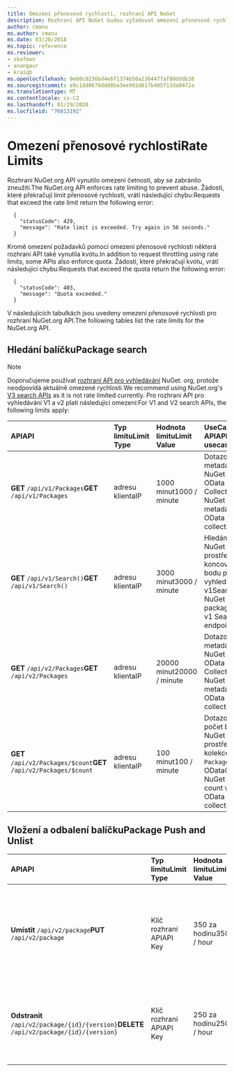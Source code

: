```yaml
---
title: Omezení přenosové rychlosti, rozhraní API NuGet
description: Rozhraní API NuGet budou vyžadovat omezení přenosové rychlosti, aby se zabránilo zneužití.
author: cmanu
ms.author: cmanu
ms.date: 03/20/2018
ms.topic: reference
ms.reviewer:
- skofman
- anangaur
- kraigb
ms.openlocfilehash: 9e60c0236bd4e6f1374b50a236447faf80dddb38
ms.sourcegitcommit: e9c1dd0679ddd8ba3ee992d817b405f13da0472a
ms.translationtype: MT
ms.contentlocale: cs-CZ
ms.lasthandoff: 01/29/2020
ms.locfileid: "76813192"
---
```

# <a name="rate-limits"></a><span data-ttu-id="65225-103">Omezení přenosové rychlosti</span><span class="sxs-lookup"><span data-stu-id="65225-103">Rate Limits</span></span>

<span data-ttu-id="65225-104">Rozhraní NuGet.org API vynutilo omezení četnosti, aby se zabránilo zneužití.</span><span class="sxs-lookup"><span data-stu-id="65225-104">The NuGet.org API enforces rate limiting to prevent abuse.</span></span> <span data-ttu-id="65225-105">Žádosti, které překračují limit přenosové rychlosti, vrátí následující chybu:</span><span class="sxs-lookup"><span data-stu-id="65225-105">Requests that exceed the rate limit return the following error:</span></span> 

  ~~~
    {
      "statusCode": 429,
      "message": "Rate limit is exceeded. Try again in 56 seconds."
    }
  ~~~

<span data-ttu-id="65225-106">Kromě omezení požadavků pomocí omezení přenosové rychlosti některá rozhraní API také vynutila kvótu.</span><span class="sxs-lookup"><span data-stu-id="65225-106">In addition to request throttling using rate limits, some APIs also enforce quota.</span></span> <span data-ttu-id="65225-107">Žádosti, které překračují kvótu, vrátí následující chybu:</span><span class="sxs-lookup"><span data-stu-id="65225-107">Requests that exceed the quota return the following error:</span></span>

  ~~~
    {
      "statusCode": 403,
      "message": "Quota exceeded."
    }
  ~~~

<span data-ttu-id="65225-108">V následujících tabulkách jsou uvedeny omezení přenosové rychlosti pro rozhraní NuGet.org API.</span><span class="sxs-lookup"><span data-stu-id="65225-108">The following tables list the rate limits for the NuGet.org API.</span></span>

## <a name="package-search"></a><span data-ttu-id="65225-109">Hledání balíčku</span><span class="sxs-lookup"><span data-stu-id="65225-109">Package search</span></span>

> [!Note]
> <span data-ttu-id="65225-110">Doporučujeme používat [rozhraní API pro vyhledávání](search-query-service-resource.md) NuGet. org, protože neodpovídá aktuálně omezené rychlosti.</span><span class="sxs-lookup"><span data-stu-id="65225-110">We recommend using NuGet.org's [V3 search APIs](search-query-service-resource.md) as it is not rate limited currently.</span></span> <span data-ttu-id="65225-111">Pro rozhraní API pro vyhledávání V1 a v2 platí následující omezení:</span><span class="sxs-lookup"><span data-stu-id="65225-111">For V1 and V2 search APIs, the following limits apply:</span></span>

| <span data-ttu-id="65225-112">API</span><span class="sxs-lookup"><span data-stu-id="65225-112">API</span></span> | <span data-ttu-id="65225-113">Typ limitu</span><span class="sxs-lookup"><span data-stu-id="65225-113">Limit Type</span></span> | <span data-ttu-id="65225-114">Hodnota limitu</span><span class="sxs-lookup"><span data-stu-id="65225-114">Limit Value</span></span> | <span data-ttu-id="65225-115">UseCase API</span><span class="sxs-lookup"><span data-stu-id="65225-115">API usecase</span></span> |
|:---|:---|:---|:---|
<span data-ttu-id="65225-116">**GET** `/api/v1/Packages`</span><span class="sxs-lookup"><span data-stu-id="65225-116">**GET** `/api/v1/Packages`</span></span> | <span data-ttu-id="65225-117">adresu klienta</span><span class="sxs-lookup"><span data-stu-id="65225-117">IP</span></span> | <span data-ttu-id="65225-118">1000 minut</span><span class="sxs-lookup"><span data-stu-id="65225-118">1000 / minute</span></span> | <span data-ttu-id="65225-119">Dotazování metadat balíčku NuGet přes v1 OData `Packages` Collection</span><span class="sxs-lookup"><span data-stu-id="65225-119">Query NuGet package metadata via v1 OData `Packages` collection</span></span> |
<span data-ttu-id="65225-120">**GET** `/api/v1/Search()`</span><span class="sxs-lookup"><span data-stu-id="65225-120">**GET** `/api/v1/Search()`</span></span> | <span data-ttu-id="65225-121">adresu klienta</span><span class="sxs-lookup"><span data-stu-id="65225-121">IP</span></span> | <span data-ttu-id="65225-122">3000 minut</span><span class="sxs-lookup"><span data-stu-id="65225-122">3000 / minute</span></span> | <span data-ttu-id="65225-123">Hledání balíčků NuGet prostřednictvím koncového bodu pro vyhledávání v1</span><span class="sxs-lookup"><span data-stu-id="65225-123">Search for NuGet packages via v1 Search endpoint</span></span> | 
<span data-ttu-id="65225-124">**GET** `/api/v2/Packages`</span><span class="sxs-lookup"><span data-stu-id="65225-124">**GET** `/api/v2/Packages`</span></span> | <span data-ttu-id="65225-125">adresu klienta</span><span class="sxs-lookup"><span data-stu-id="65225-125">IP</span></span> | <span data-ttu-id="65225-126">20000 minut</span><span class="sxs-lookup"><span data-stu-id="65225-126">20000 / minute</span></span> | <span data-ttu-id="65225-127">Dotazování metadat balíčku NuGet přes v2 OData `Packages` Collection</span><span class="sxs-lookup"><span data-stu-id="65225-127">Query NuGet package metadata via v2 OData `Packages` collection</span></span> | 
<span data-ttu-id="65225-128">**GET** `/api/v2/Packages/$count`</span><span class="sxs-lookup"><span data-stu-id="65225-128">**GET** `/api/v2/Packages/$count`</span></span> | <span data-ttu-id="65225-129">adresu klienta</span><span class="sxs-lookup"><span data-stu-id="65225-129">IP</span></span> | <span data-ttu-id="65225-130">100 minut</span><span class="sxs-lookup"><span data-stu-id="65225-130">100 / minute</span></span> | <span data-ttu-id="65225-131">Dotazování na počet balíčků NuGet prostřednictvím kolekce `Packages` v2 OData</span><span class="sxs-lookup"><span data-stu-id="65225-131">Query NuGet package count via v2 OData `Packages` collection</span></span> | 

## <a name="package-push-and-unlist"></a><span data-ttu-id="65225-132">Vložení a odbalení balíčku</span><span class="sxs-lookup"><span data-stu-id="65225-132">Package Push and Unlist</span></span>

| <span data-ttu-id="65225-133">API</span><span class="sxs-lookup"><span data-stu-id="65225-133">API</span></span> | <span data-ttu-id="65225-134">Typ limitu</span><span class="sxs-lookup"><span data-stu-id="65225-134">Limit Type</span></span> | <span data-ttu-id="65225-135">Hodnota limitu</span><span class="sxs-lookup"><span data-stu-id="65225-135">Limit Value</span></span> | <span data-ttu-id="65225-136">UseCase API</span><span class="sxs-lookup"><span data-stu-id="65225-136">API usecase</span></span> | 
|:---|:---|:---|:--- |
<span data-ttu-id="65225-137">**Umístit** `/api/v2/package`</span><span class="sxs-lookup"><span data-stu-id="65225-137">**PUT** `/api/v2/package`</span></span> | <span data-ttu-id="65225-138">Klíč rozhraní API</span><span class="sxs-lookup"><span data-stu-id="65225-138">API Key</span></span> | <span data-ttu-id="65225-139">350 za hodinu</span><span class="sxs-lookup"><span data-stu-id="65225-139">350 / hour</span></span> | <span data-ttu-id="65225-140">Nahrání nového balíčku NuGet (verze) prostřednictvím nabízeného koncového bodu v2</span><span class="sxs-lookup"><span data-stu-id="65225-140">Upload a new NuGet package (version) via v2 push endpoint</span></span> 
<span data-ttu-id="65225-141">**Odstranit** `/api/v2/package/{id}/{version}`</span><span class="sxs-lookup"><span data-stu-id="65225-141">**DELETE** `/api/v2/package/{id}/{version}`</span></span> | <span data-ttu-id="65225-142">Klíč rozhraní API</span><span class="sxs-lookup"><span data-stu-id="65225-142">API Key</span></span> | <span data-ttu-id="65225-143">250 za hodinu</span><span class="sxs-lookup"><span data-stu-id="65225-143">250 / hour</span></span> | <span data-ttu-id="65225-144">Odpisovat balíček NuGet (verze) prostřednictvím koncového bodu v2</span><span class="sxs-lookup"><span data-stu-id="65225-144">Unlist a NuGet package (version) via v2 endpoint</span></span> 
